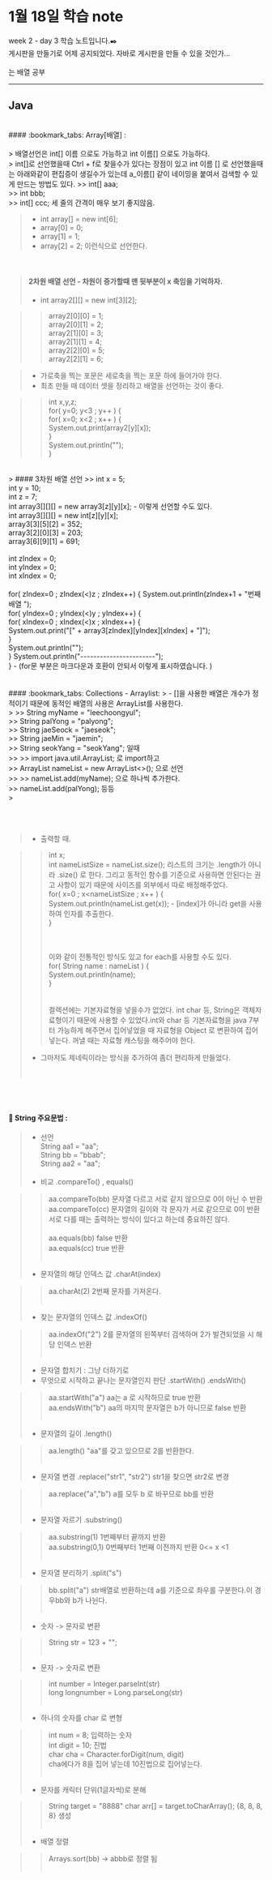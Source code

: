 1월 18일 학습 note
===================


week 2 - day 3 학습 노트입니다.:black_nib:  <br/> 게시판을 만들기로 어제 공지되었다. 자바로 게시판을 만들 수 있을 것인가...<br/><br/>
는 배열 공부<br/>

----------


Java
-------------
<br/>
#### :bookmark_tabs: Array[배열] : 
<br/><br/>
> 배열선언은 int[] 이름 으로도 가능하고 int 이름[] 으로도 가능하다.<br/>
> int[]로 선언했을때 Ctrl + f로 찾을수가 있다는 장점이 있고 int 이름 [] 로 선언했을때는 아래와같이 편집증이 생길수가 있는데 a_이름[] 같이 네이밍을 붙여서 검색할 수 있게 만드는 방법도 있다. 
>> int[] aaa; <br/>
>> int bbb; <br/>
>> int[] ccc;  세 줄의 간격이 매우 보기 좋지않음.<br/>

> - int array[] = new int[6];
> - array[0] = 0;
> - array[1] = 1;
> - array[2] = 2;  이런식으로 선언한다. 

<br/>

> #### 2차원 배열 선언 - 차원이 증가할때 맨 뒷부분이 x 축임을 기억하자.
> - int array2[][] = new int[3][2];  

>> array2[0][0] = 1;      
>> array2[0][1] = 2;     
>> array2[1][0] = 3;     
>> array2[1][1] = 4;     
>> array2[2][0] = 5;     
>> array2[2][1] = 6;        

> - 가로축을 찍는 포문은 세로축을 찍는 포문 하에 들어가야 한다.
> - 최초 만들 때 데이터 셋을 정리하고 배열을 선언하는 것이 좋다. <br/>

>>	int x,y,z;   <br/> 
>>	for( y=0; y<3 ; y++ ) {<br/>
>>		for( x=0; x<2 ; x++ ) {<br/>
>>			System.out.print(array2[y][x]);  <br/>
>>		}     <br/>
>>		System.out.println("");   <br/>
>>	}<br/>

<br/>
> #### 3차원 배열 선언 
>> int x = 5;<br/>
 int y = 10;<br/>
 int z = 7;<br/>
 int array3[][][] = new array3[z][y][x];   - 이렇게 선언할 수도 있다.<br/>
 int array3[][][] = new int[z][y][x];<br/>		
 array3[3][5][2] = 352;<br/>
 array3[2][0][3] = 203;<br/>
 array3[6][9][1] = 691;<br/><br/>
 int zIndex = 0;<br/>
 int yIndex = 0;<br/>
 int xIndex = 0;<br/><br/>
 for( zIndex=0 ; zIndex(<)z ; zIndex++) {  
 	System.out.println(zIndex+1 + "번째 배열 ");<br/>
 	for( yIndex=0 ; yIndex(<)y ; yIndex++) {<br/> 		
 		for( xIndex=0 ; xIndex(<)x ; xIndex++) {<br/>
				System.out.print("[" + array3[zIndex][yIndex][xIndex] + "]");<br/>
				}<br/>
				System.out.println("");<br/>
			}
			System.out.println("-----------------------");<br/>
		}
 - (for문 부분은 마크다운과 호환이 안되서 이렇게 표시하였습니다. )

<br/>
<br/>
<br/>
#### :bookmark_tabs: Collections - Arraylist:
> - []을 사용한 배열은 개수가 정적이기 때문에 동적인 배열의 사용은 ArrayList를 사용한다.<br/>
>
>> String myName = "leechoongyul";<br/>
>> String palYong = "palyong";<br/>
>> String jaeSeock = "jaeseok";<br/>
>> String jaeMin = "jaemin";<br/>
>> String seokYang = "seokYang"; 일때 <br/>
>>
>> import java.util.ArrayList; 로 import하고 <br/>
>> ArrayList<String> nameList = new ArrayList<>(); 으로 선언 <br/>
>>
>> nameList.add(myName);  으로 하나씩 추가한다.<br/>
>> nameList.add(palYong); 등등 <br/>
>

<br/><br/>
> - 출력할 때. 

>> int x;<br/>
>> int nameListSize = nameList.size();  리스트의 크기는 .length가 아니라 .size() 로 한다. 그리고 동적인 함수를 기준으로 사용하면 안된다는 권고 사항이 있기 때문에 사이즈를 외부에서 따로 배정해주었다.<br/>
>> for( x=0 ; x<nameListSize ; x++ ) {<br/>
>> 	System.out.println(nameList.get(x));   - [index]가 아니라 get을 사용하여 인자를 추출한다. <br/>
>> }<br/><br/><br/>
>> 	
>>	이와 같이 전통적인 방식도 있고 for each를 사용할 수도 있다.  <br/>
>>	for( String name : nameList ) {<br/>
>>		System.out.println(name);<br/>
>>	}<br/>
><br/><br/>
> 컬렉션에는 기본자료형을 넣을수가 없었다. int char 등, String은 객체자료형이기 때문에 사용할 수 있었다.int와 char 등 기본자료형을 java 7부터 가능하게 해주면서 집어넣었을 때 자료형을 Object 로 변환하여 집어넣는다. 꺼낼 때는 자료형 캐스팅을 해주어야 한다. <br/>
> - 그마저도 제네릭이라는 방식을 추가하여 좀더 편리하게 만들었다.
><br/>

<br/><br/>

#### :bookmark_tabs: String 주요문법 :
> - 선언 <br/>
> String aa1 = "aa";<br/>
> String bb = "bbab";<br/>
> String aa2 = "aa";<br/><br/>
> - 비교 .compareTo() , equals() <br/>

>> aa.compareTo(bb) 문자열 다르고 서로 같지 않으므로 0이 아닌 수 반환  <br/>
>> aa.compareTo(cc) 문자열의 길이와 각 문자가 서로 같으므로 0이 반환 <br/>
>>  서로 다를 때는 출력하는 방식이 있다고 하는데 중요하진 않다. <br/><br/>
>> aa.equals(bb)  false 반환<br/>
>> aa.equals(cc)  true 반환<br/><br/>
> - 문자열의 해당 인덱스 값 .charAt(index) <br/>

>> aa.charAt(2)  2번째 문자를 가져온다.<br/><br/>
> - 찾는 문자열의 인덱스 값 .indexOf()<br/>

>> aa.indexOf("2")   2를 문자열의 왼쪽부터 검색하며 2가 발견되었을 시 해당 인덱스 반환<br/><br/>
> - 문자열 합치기 : 그냥 더하기로 <br/>
> - 무엇으로 시작하고 끝나는 문자열인지 판단 .startWith()  .endsWith()<br/>

>> aa.startWith("a")   aa는 a 로 시작하므로 true 반환 <br/>
>> aa.endsWith("b")    aa의 마지막 문자열은 b가 아니므로 false 반환 <br/><br/>
> - 문자열의 길이 .length()<br/>

>> aa.length()     "aa"를 갖고 있으므로 2를 반환한다. <br/><br/>
> - 문자열 변경 .replace("str1", "str2") str1을 찾으면 str2로 변경 <br/>

>> aa.replace("a","b")   a를 모두 b 로 바꾸므로 bb를 반환<br/><br/>
> - 문자열 자르기 .substring()

>> aa.substring(1)    1번째부터 끝까지 반환<br/>
>> aa.substring(0,1)  0번째부터 1번째 이전까지 반환 0<= x <1<br/><br/>
> - 문자열 분리하기 .split("s")

>>  bb.split("a")     str배열로 반환하는데 a를 기준으로 좌우를 구분한다.이 경우bb와 b가 나뉜다. <br/><br/>
> - 숫자 -> 문자로 변환  

>>  String str = 123 + "";<br/><br/>
> - 문자 -> 숫자로 변환 

>> int number = Integer.parseInt(str)<br/>
>> long longnumber = Long.parseLong(str)<br/><br/>
> -  하나의 숫자를 char 로 변형

>> 	int num = 8;    입력하는 숫자 <br/>
>>	int digit = 10;  진법 <br/>
>>  char cha = Character.forDigit(num, digit)  <br/>
>>	cha에다가 8을 집어 넣는데 10진법으로 집어넣는다.<br/><br/>
> - 문자를 캐릭터 단위(1글자씩)로 분해

>> String target = "8888"
>> char arr[] = target.toCharArray();   {8, 8, 8, 8} 생성<br/><br/>
> -  배열 정렬

>> Arrays.sort(bb)  -> abbb로 정렬 됨 <br/><br/>